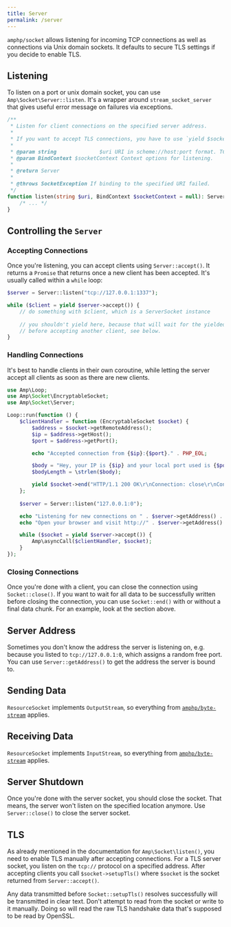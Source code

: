 ```yaml
---
title: Server
permalink: /server
---
```

`amphp/socket` allows listening for incoming TCP connections as well as connections via Unix domain sockets. It defaults to secure TLS settings if you decide to enable TLS.

## Listening

To listen on a port or unix domain socket, you can use `Amp\Socket\Server::listen`. It's a wrapper around `stream_socket_server` that gives useful error message on failures via exceptions.

```php
/**
 * Listen for client connections on the specified server address.
 *
 * If you want to accept TLS connections, you have to use `yield $socket->setupTls()` after accepting new clients.
 *
 * @param string              $uri URI in scheme://host:port format. TCP is assumed if no scheme is present.
 * @param BindContext $socketContext Context options for listening.
 *
 * @return Server
 *
 * @throws SocketException If binding to the specified URI failed.
 */
function listen(string $uri, BindContext $socketContext = null): Server {
    /* ... */
}
```

## Controlling the `Server`

### Accepting Connections

Once you're listening, you can accept clients using `Server::accept()`. It returns a `Promise` that returns once a new client has been accepted. It's usually called within a `while` loop:

```php
$server = Server::listen("tcp://127.0.0.1:1337");

while ($client = yield $server->accept()) {
    // do something with $client, which is a ServerSocket instance
    
    // you shouldn't yield here, because that will wait for the yielded promise
    // before accepting another client, see below.
}
```

### Handling Connections

It's best to handle clients in their own coroutine, while letting the server accept all clients as soon as there are new clients.

```php
use Amp\Loop;
use Amp\Socket\EncryptableSocket;
use Amp\Socket\Server;

Loop::run(function () {
    $clientHandler = function (EncryptableSocket $socket) {
        $address = $socket->getRemoteAddress();
        $ip = $address->getHost();
        $port = $address->getPort();

        echo "Accepted connection from {$ip}:{$port}." . PHP_EOL;

        $body = "Hey, your IP is {$ip} and your local port used is {$port}.";
        $bodyLength = \strlen($body);

        yield $socket->end("HTTP/1.1 200 OK\r\nConnection: close\r\nContent-Length: {$bodyLength}\r\n\r\n{$body}");
    };
    
    $server = Server::listen("127.0.0.1:0");

    echo "Listening for new connections on " . $server->getAddress() . " ..." . PHP_EOL;
    echo "Open your browser and visit http://" . $server->getAddress() . "/" . PHP_EOL;

    while ($socket = yield $server->accept()) {
        Amp\asyncCall($clientHandler, $socket);
    }
});
```

### Closing Connections

Once you're done with a client, you can close the connection using `Socket::close()`. If you want to wait for all data to be successfully written before closing the connection, you can use `Socket::end()` with or without a final data chunk. For an example, look at the section above.

## Server Address

Sometimes you don't know the address the server is listening on, e.g. because you listed to `tcp://127.0.0.1:0`, which assigns a random free port. You can use `Server::getAddress()` to get the address the server is bound to.

## Sending Data

`ResourceSocket` implements `OutputStream`, so everything from [`amphp/byte-stream`](https://amphp.org/byte-stream/#outputstream) applies.

## Receiving Data

`ResourceSocket` implements `InputStream`, so everything from [`amphp/byte-stream`](https://amphp.org/byte-stream/#inputstream) applies.

## Server Shutdown

Once you're done with the server socket, you should close the socket. That means, the server won't listen on the specified location anymore. Use `Server::close()` to close the server socket.

## TLS

As already mentioned in the documentation for `Amp\Socket\listen()`, you need to enable TLS manually after accepting connections. For a TLS server socket, you listen on the `tcp://` protocol on a specified address. After accepting clients you call `$socket->setupTls()` where `$socket` is the socket returned from `Server::accept()`.

Any data transmitted before `Socket::setupTls()` resolves successfully will be transmitted in clear text. Don't attempt to read from the socket or write to it manually. Doing so will read the raw TLS handshake data that's supposed to be read by OpenSSL.
